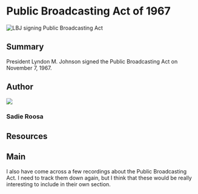 # Public Broadcasting Act of 1967

![LBJ signing Public Broadcasting Act](https://s3.amazonaws.com/americanarchive.org/exhibits/AAPB_Exhibit_StationHistories_image3.jpg)

## Summary

President Lyndon M. Johnson signed the Public Broadcasting Act on November 7, 1967.

## Author

<img class="img-circle" src="https://s3.amazonaws.com/americanarchive.org/staff/Staff_Roosa.jpg"/>

### Sadie Roosa

## Resources


## Main

I also have come across a few recordings about the Public Broadcasting Act. I need to track them down again, but I think that these would be really interesting to include in their own section. 

